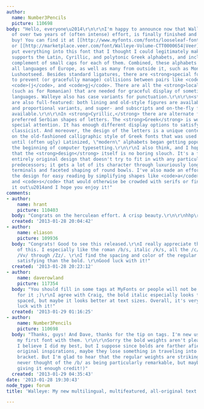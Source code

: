 ```yaml
---
author:
  name: Number3Pencils
  picture: 110698
body: "Hello, everyone\u2014\r\n\r\nI'm happy to announce now that Walleye, the culmination
  of over two years of (often intense) effort, is finally finished and available to
  buy! You can find it at [[http://www.myfonts.com/fonts/looseleaf-fonts/walleye/|MyFonts]]
  or [[http://marketplace.veer.com/font/Walleye-Volume-CTT0000654|Veer]].\r\n\r\n[img:sites/default/files/old-images/WalleyePoster1_6006.png]\r\n\r\nI've
  put everything into this font that I thought I could legitimately make. Walleye
  supports the Latin, Cyrillic, and polytonic Greek alphabets, and includes a full
  complement of small caps for each of them. Combined, these alphabets support nearly
  all languages of Europe, as well as many from outside it, such as Mongolian and
  Lushootseed. Besides standard ligatures, there are <strong>special forms</strong>
  to prevent (or gracefully manage) collisions between pairs like <code>f\u201D</code>,
  <code>(j</code>, and <code>gj</code>. There are all the <strong>local features</strong>
  (such as for Romanian) that are needed for graceful display of sometimes neglected
  languages. Walleye also has case variants for punctuation.\r\n\r\n<strong>Numerals</strong>
  are also full-featured: both lining and old-style figures are available in monowidth
  and proportional variants, and super- and subscripts and on-the-fly fractions are
  available.\r\n\r\nIn <strong>Cyrillic,</strong> there are alternate forms for the
  preferred Serbian shapes of letters. The <strong>Greek</strong> is worth a bit of
  special attention. It has enough different display options to satisfy even a demanding
  classicist. And moreover, the design of the letters is a unique contemporary take
  on the old-fashioned calligraphic style of Greek fonts that was used everywhere
  until (often ugly) Latinized, \"modern\" alphabets began getting popular around
  the beginning of computer typesetting.\r\n\r\nI also think, and I hope you do too,
  that the <strong>design</strong> itself is no boring slouch. It's a friendly and
  entirely original design that doesn't try to fit in with any particular historical
  predecessors; it gets a lot of its character through luxuriously long scroll-shaped
  terminals and faceted shaping of round bowls. I've also made an effort to unclutter
  the design for easy reading by simplifying shapes like <code>a</code>, <code>k</code>,
  and <code>s</code> that would otherwise be crowded with serifs or finials.\r\n\r\nCheck
  it out\u2014and I hope you enjoy it!"
comments:
- author:
    name: hrant
    picture: 110403
  body: "Congrats on the herculean effort. A crisp beauty.\r\n\r\nhhp\r\n"
  created: '2013-01-28 20:04:42'
- author:
    name: eliason
    picture: 109936
  body: "Congrats! Good to see this released.\r\nI really appreciate the originality
    of this. I especially like the roman /b/s, italic /k/s, all the /c/s, and italic
    /Vv/ through /Zz/. \r\nI find the spacing and color of the regular weights more
    satisfying than the bold. \r\nGood luck with it!"
  created: '2013-01-28 20:23:12'
- author:
    name: daverowland
    picture: 117354
  body: "You should fill in some tags at MyFonts or people will not be able to search
    for it ;)\r\nI agree with Craig, the bold italic especially looks too loosely
    spaced, but maybe it looks better at text sizes. Overall, it's very nice. Good
    luck with it!"
  created: '2013-01-29 01:16:25'
- author:
    name: Number3Pencils
    picture: 110698
  body: "Thanks, guys! And Dave, thanks for the tip on tags. I'm new using MyFonts\u2014it's
    my first font with them. \r\n\r\nSorry the bold weights aren't pleasing everyone.
    I believe I did my best, but I suppose since bolds are farther afield from my
    original inspirations, maybe they lose something in traveling into the new weight
    bracket. But I'm glad to hear that the regular weights are striking a chord. (I
    never thought of the /b/ as being particularly remarkable, but maybe I wasn't
    giving it enough credit!)"
  created: '2013-01-29 04:35:43'
date: '2013-01-28 19:30:43'
node_type: forum
title: 'Walleye: My new multilingual, multifeatured, all-original text font'

---
```

